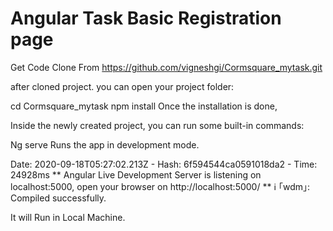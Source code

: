# Angular Task Basic Registration page

Get Code Clone From https://github.com/vigneshgi/Cormsquare_mytask.git

after cloned project. you can open your project folder:

cd Cormsquare_mytask
npm install
Once the installation is done,

Inside the newly created project, you can run some built-in commands:

Ng serve
Runs the app in development mode.

Date: 2020-09-18T05:27:02.213Z - Hash: 6f594544ca0591018da2 - Time: 24928ms
** Angular Live Development Server is listening on localhost:5000, open your browser on http://localhost:5000/ **
ℹ ｢wdm｣: Compiled successfully.

It will Run in Local Machine.

